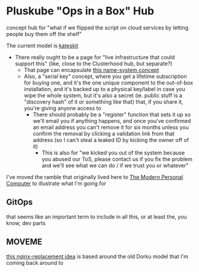 # Pluskube "Ops in a Box" Hub

concept hub for "what if we flipped the script on cloud services by letting people buy them off the shelf"

The current model is [kateskit](xft7t-am737-c681k-evqax-fk0b5)

- There really ought to be a page for "live infrastructure that could support this" (like, close to the Clusterhood hub, but separate?)
  - That page can encapsulate [this name-system concept](2hab2-yzhjv-9c8hq-865y5-tb4mr)
  - Also, a "serial key" concept, where you get a lifetime subscription for buying one, and it's the one unique component to the out-of-box installation, and it's backed up to a physical key/label in case you wipe the whole system, but it's also a secret (ie. public stuff is a "discovery hash" of it or something like that) that, if you share it, you're giving anyone access to
    - There should probably be a "register" function that sets it up so we'll email you if anything happens, and once you've confirmed an email address you can't remove it for six months unless you confirm the removal by clicking a validation link from that address (so I can't steal a leaked ID by kicking the owner off of it)
      - This is also for "we kicked you out of the system because you abused our ToS, please contact us if you fix the problem and we'll see what we can do / if we trust you or whatever"

I've moved the ramble that originally lived here to [The Modern Personal Computer](52pee-9kefm-r6a1d-43phw-gnjb1) to illustrate what I'm going for

## GitOps

that seems like an important term to include in all this, or at least the, you know, dev parts

## MOVEME

[this nginx-replacement idea](7ej7k-xsvwg-eza05-v5xqa-8f72n) is based around the old Dorku model that I'm coming back around to
